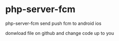 # php-server-fcm
php-server-fcm send push fcm to android ios

donwload file on github and change code up to you

